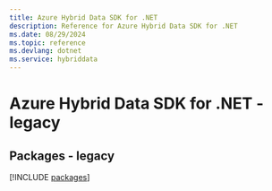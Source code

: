 ```yaml
---
title: Azure Hybrid Data SDK for .NET
description: Reference for Azure Hybrid Data SDK for .NET
ms.date: 08/29/2024
ms.topic: reference
ms.devlang: dotnet
ms.service: hybriddata
---
```

# Azure Hybrid Data SDK for .NET - legacy
## Packages - legacy
[!INCLUDE [packages](hybrid-data-index.md)]